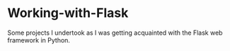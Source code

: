 # Working-with-Flask

Some projects I undertook as I was getting acquainted with the Flask web framework in Python.
